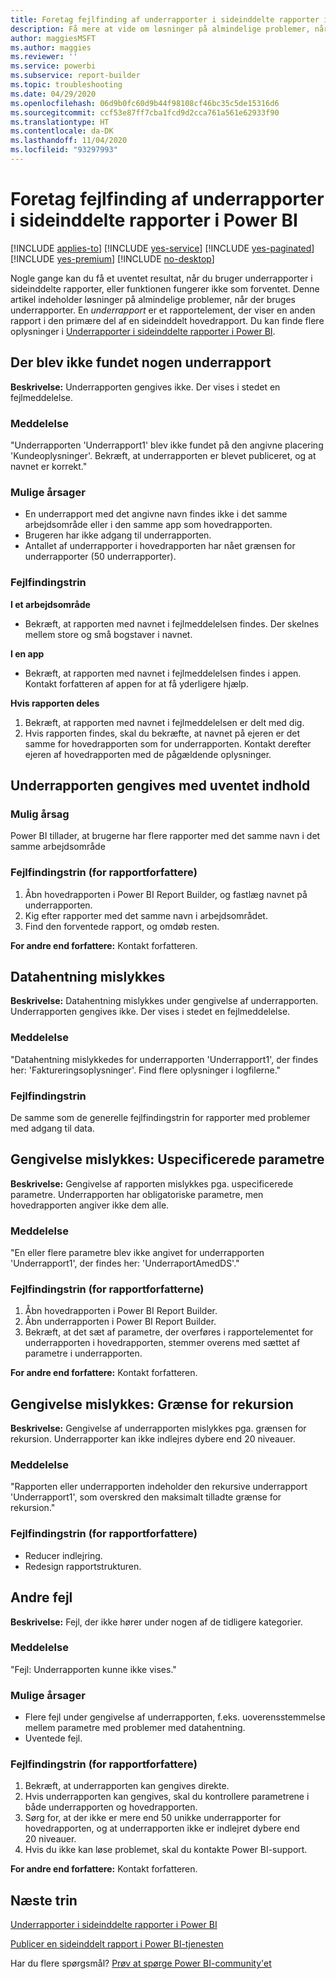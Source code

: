 ```yaml
---
title: Foretag fejlfinding af underrapporter i sideinddelte rapporter i Power BI
description: Få mere at vide om løsninger på almindelige problemer, når du bruger underrapporter, som er rapportelementer i en sideinddelt rapport.
author: maggiesMSFT
ms.author: maggies
ms.reviewer: ''
ms.service: powerbi
ms.subservice: report-builder
ms.topic: troubleshooting
ms.date: 04/29/2020
ms.openlocfilehash: 06d9b0fc60d9b44f98108cf46bc35c5de15316d6
ms.sourcegitcommit: ccf53e87ff7cba1fcd9d2cca761a561e62933f90
ms.translationtype: HT
ms.contentlocale: da-DK
ms.lasthandoff: 11/04/2020
ms.locfileid: "93297993"
---
```

# <a name="troubleshoot-subreports-in-power-bi-paginated-reports"></a>Foretag fejlfinding af underrapporter i sideinddelte rapporter i Power BI

[!INCLUDE [applies-to](../includes/applies-to.md)] [!INCLUDE [yes-service](../includes/yes-service.md)] [!INCLUDE [yes-paginated](../includes/yes-paginated.md)] [!INCLUDE [yes-premium](../includes/yes-premium.md)] [!INCLUDE [no-desktop](../includes/no-desktop.md)] 

Nogle gange kan du få et uventet resultat, når du bruger underrapporter i sideinddelte rapporter, eller funktionen fungerer ikke som forventet. Denne artikel indeholder løsninger på almindelige problemer, når der bruges underrapporter. En *underrapport* er et rapportelement, der viser en anden rapport i den primære del af en sideinddelt hovedrapport. Du kan finde flere oplysninger i [Underrapporter i sideinddelte rapporter i Power BI](subreports.md).

## <a name="subreport-couldnt-be-found"></a>Der blev ikke fundet nogen underrapport

**Beskrivelse:** Underrapporten gengives ikke. Der vises i stedet en fejlmeddelelse.

### <a name="message"></a>Meddelelse

"Underrapporten 'Underrapport1' blev ikke fundet på den angivne placering 'Kundeoplysninger'. Bekræft, at underrapporten er blevet publiceret, og at navnet er korrekt."

### <a name="possible-reasons"></a>Mulige årsager

- En underrapport med det angivne navn findes ikke i det samme arbejdsområde eller i den samme app som hovedrapporten.
- Brugeren har ikke adgang til underrapporten.
- Antallet af underrapporter i hovedrapporten har nået grænsen for underrapporter (50 underrapporter).

### <a name="troubleshooting-steps"></a>Fejlfindingstrin

**I et arbejdsområde**

- Bekræft, at rapporten med navnet i fejlmeddelelsen findes. Der skelnes mellem store og små bogstaver i navnet.

**I en app**

- Bekræft, at rapporten med navnet i fejlmeddelelsen findes i appen. Kontakt forfatteren af appen for at få yderligere hjælp.

**Hvis rapporten deles**

1. Bekræft, at rapporten med navnet i fejlmeddelelsen er delt med dig.
2. Hvis rapporten findes, skal du bekræfte, at navnet på ejeren er det samme for hovedrapporten som for underrapporten. Kontakt derefter ejeren af hovedrapporten med de pågældende oplysninger.

## <a name="subreport-renders-with-unexpected-content"></a>Underrapporten gengives med uventet indhold

### <a name="possible-reason"></a>Mulig årsag

Power BI tillader, at brugerne har flere rapporter med det samme navn i det samme arbejdsområde

### <a name="troubleshooting-steps-for-report-authors"></a>Fejlfindingstrin (for rapportforfattere)

1. Åbn hovedrapporten i Power BI Report Builder, og fastlæg navnet på underrapporten.
2. Kig efter rapporter med det samme navn i arbejdsområdet.
3. Find den forventede rapport, og omdøb resten.

**For andre end forfattere:** Kontakt forfatteren.

## <a name="data-retrieval-fails"></a>Datahentning mislykkes

**Beskrivelse:** Datahentning mislykkes under gengivelse af underrapporten. Underrapporten gengives ikke. Der vises i stedet en fejlmeddelelse.

### <a name="message"></a>Meddelelse

"Datahentning mislykkedes for underrapporten 'Underrapport1', der findes her: 'Faktureringsoplysninger'. Find flere oplysninger i logfilerne."

### <a name="troubleshooting-steps"></a>Fejlfindingstrin

De samme som de generelle fejlfindingstrin for rapporter med problemer med adgang til data.

## <a name="rendering-fails-unspecified-parameters"></a>Gengivelse mislykkes: Uspecificerede parametre

**Beskrivelse:** Gengivelse af rapporten mislykkes pga. uspecificerede parametre. Underrapporten har obligatoriske parametre, men hovedrapporten angiver ikke dem alle.

### <a name="message"></a>Meddelelse 
"En eller flere parametre blev ikke angivet for underrapporten 'Underrapport1', der findes her: 'UnderraportAmedDS'."

### <a name="troubleshooting-steps-for-the-report-author"></a>Fejlfindingstrin (for rapportforfatterne)

1. Åbn hovedrapporten i Power BI Report Builder.
2. Åbn underrapporten i Power BI Report Builder.
3. Bekræft, at det sæt af parametre, der overføres i rapportelementet for underrapporten i hovedrapporten, stemmer overens med sættet af parametre i underrapporten.

**For andre end forfattere:** Kontakt forfatteren.

## <a name="rendering-fails-recursion-limit"></a>Gengivelse mislykkes: Grænse for rekursion

**Beskrivelse:** Gengivelse af underrapporten mislykkes pga. grænsen for rekursion. Underrapporter kan ikke indlejres dybere end 20 niveauer.

### <a name="message"></a>Meddelelse

"Rapporten eller underrapporten indeholder den rekursive underrapport 'Underrapport1', som overskred den maksimalt tilladte grænse for rekursion."

### <a name="troubleshooting-steps-for-report-authors"></a>Fejlfindingstrin (for rapportforfattere)

- Reducer indlejring.
- Redesign rapportstrukturen.

## <a name="other-errors"></a>Andre fejl

**Beskrivelse:** Fejl, der ikke hører under nogen af de tidligere kategorier.

### <a name="message"></a>Meddelelse

"Fejl: Underrapporten kunne ikke vises."

### <a name="possible-reasons"></a>Mulige årsager

- Flere fejl under gengivelse af underrapporten, f.eks. uoverensstemmelse mellem parametre med problemer med datahentning.
- Uventede fejl.

### <a name="troubleshooting-steps-for-report-authors"></a>Fejlfindingstrin (for rapportforfattere)

1. Bekræft, at underrapporten kan gengives direkte.
2. Hvis underrapporten kan gengives, skal du kontrollere parametrene i både underrapporten og hovedrapporten.
3. Sørg for, at der ikke er mere end 50 unikke underrapporter for hovedrapporten, og at underrapporten ikke er indlejret dybere end 20 niveauer.
4. Hvis du ikke kan løse problemet, skal du kontakte Power BI-support.

**For andre end forfattere:** Kontakt forfatteren.

## <a name="next-steps"></a>Næste trin

[Underrapporter i sideinddelte rapporter i Power BI](subreports.md)

[Publicer en sideinddelt rapport i Power BI-tjenesten](../consumer/paginated-reports-view-power-bi-service.md)

Har du flere spørgsmål? [Prøv at spørge Power BI-community'et](https://community.powerbi.com/)
